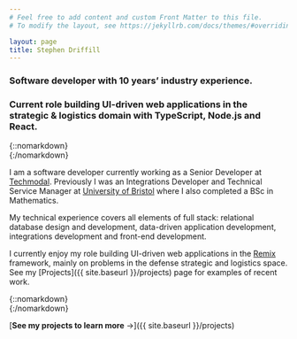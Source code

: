 ```yaml
---
# Feel free to add content and custom Front Matter to this file.
# To modify the layout, see https://jekyllrb.com/docs/themes/#overriding-theme-defaults

layout: page
title: Stephen Driffill
---
```


### **Software developer with 10 years’ industry experience.**

### Current role building UI-driven web applications in the strategic & logistics domain with **TypeScript**, **Node.js** and **React**.

{::nomarkdown}
<br />
{:/nomarkdown}

I am a software developer currently working as a Senior Developer at [Techmodal](https://www.techmodal.com/). Previously I was an Integrations Developer and Technical Service Manager at [University of Bristol](https://www.bristol.ac.uk/it-services/what-we-do/) where I also completed a BSc in Mathematics.

My technical experience covers all elements of full stack: relational database design and development, data-driven application development, integrations development and front-end development.

I currently enjoy my role building UI-driven web applications in the [Remix](https://remix.run/) framework, mainly on problems in the defense strategic and logistics space. See my [Projects]({{ site.baseurl }}/projects) page for examples of recent work.

{::nomarkdown}
<br />
{:/nomarkdown}

[**See my projects to learn more** →]({{ site.baseurl }}/projects)
